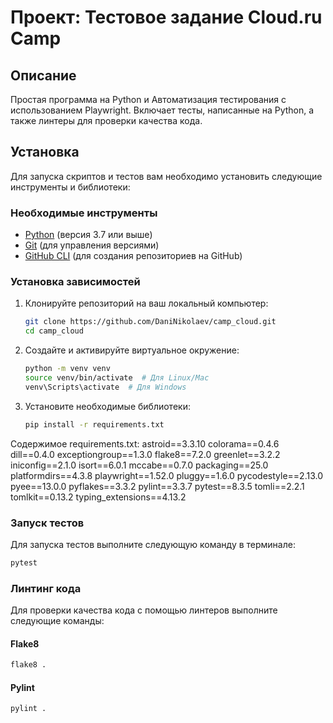 # Проект: Тестовое задание Сloud.ru Camp

## Описание

Простая программа на Python и Автоматизация тестирования с использованием Playwright. Включает тесты, написанные на Python, а также линтеры для проверки качества кода.

## Установка

Для запуска скриптов и тестов вам необходимо установить следующие инструменты и библиотеки:

### Необходимые инструменты

- [Python](https://www.python.org/downloads/) (версия 3.7 или выше)
- [Git](https://git-scm.com/downloads) (для управления версиями)
- [GitHub CLI](https://cli.github.com/) (для создания репозиториев на GitHub)

### Установка зависимостей

1. Клонируйте репозиторий на ваш локальный компьютер:
   ```bash
   git clone https://github.com/DaniNikolaev/camp_cloud.git
   cd camp_cloud

2. Создайте и активируйте виртуальное окружение:
   ```bash
   python -m venv venv
   source venv/bin/activate  # Для Linux/Mac
   venv\Scripts\activate  # Для Windows

3. Установите необходимые библиотеки:
   ```bash
   pip install -r requirements.txt

Содержимое requirements.txt:
astroid==3.3.10
colorama==0.4.6
dill==0.4.0
exceptiongroup==1.3.0
flake8==7.2.0
greenlet==3.2.2
iniconfig==2.1.0
isort==6.0.1
mccabe==0.7.0
packaging==25.0
platformdirs==4.3.8
playwright==1.52.0
pluggy==1.6.0
pycodestyle==2.13.0
pyee==13.0.0
pyflakes==3.3.2
pylint==3.3.7
pytest==8.3.5
tomli==2.2.1
tomlkit==0.13.2
typing_extensions==4.13.2

### Запуск тестов
Для запуска тестов выполните следующую команду в терминале:
```bash
pytest
```
### Линтинг кода
Для проверки качества кода с помощью линтеров выполните следующие команды:
#### Flake8
```bash
flake8 .
```
#### Pylint
```bash
pylint .
```
